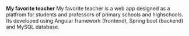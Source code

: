 **My favorite teacher**
My favorite teacher is a web app designed as a platfrom for students and professors of primary schools and highschools. Its developed using Angular framework (frontend), Spring boot (backend) and MySQL database. 
